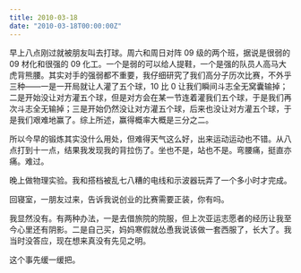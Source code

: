 ```yaml
---
title: 2010-03-18
date: "2010-03-18T00:00:00Z"
---
```


早上八点刚过就被朋友叫去打球。周六和周日对阵 09 级的两个班，据说是很弱的 09 材化和很强的 09 化工。一个是弱的可以给人提鞋，一个是强的队员人高马大虎背熊腰。其实对手的强弱都不重要，我仔细研究了我们高分子历次比赛，不外乎三种——一是一开局就让人灌了五个球，10 比 0 让我们瞬间斗志全无窝囊输掉；二是开始没让对方灌五个球，但是对方会在某一节连着灌我们五个球，于是我们再次斗志全无输掉；三是开始仍然没让对方灌五个球，后来也没让对方灌五个球，于是我们艰难地赢了。综上所述，赢得概率大概是三分之二。

所以今早的锻炼其实没什么用处，但难得天气这么好，出来运动运动也不错。从八点打到十一点，结果我发现我的背拉伤了。坐也不是，站也不是。弯腰痛，挺直亦痛。难过。

晚上做物理实验。我和搭档被乱七八糟的电线和示波器玩弄了一个多小时才完成。

回寝室，一朋友过来，告诉我说创业的比赛需要正装，你有吗。

我显然没有。有两种办法，一是去借旅院的院服，但上次亚运志愿者的经历让我至今心里还有阴影。二是自己买，妈妈寒假就怂恿我说该做一套西服了，长大了。我当时没答应，现在想来真没有先见之明。

这个事先缓一缓把。
